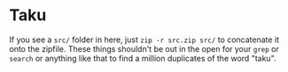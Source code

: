 # Taku

If you see a `src/` folder in here, just `zip -r src.zip src/` to concatenate it onto the zipfile. These
things shouldn't be out in the open for your `grep` or `search` or anything like that to find a million
duplicates of the word "taku".
